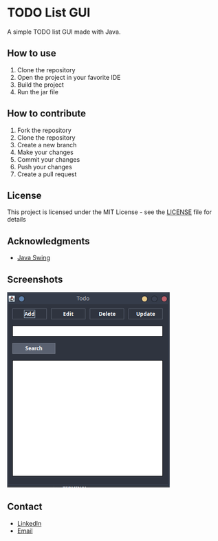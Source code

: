 # TODO List GUI

A simple TODO list GUI made with Java.

## How to use

1. Clone the repository
2. Open the project in your favorite IDE
3. Build the project
4. Run the jar file

## How to contribute

1. Fork the repository
2. Clone the repository
3. Create a new branch
4. Make your changes
5. Commit your changes
6. Push your changes
7. Create a pull request

## License

This project is licensed under the MIT License - see the [LICENSE](LICENSE) file for details

## Acknowledgments

- [Java Swing](https://docs.oracle.com/javase/tutorial/uiswing/)


## Screenshots

![Screenshot 1](https://github.com/Soufiane-Majdar/TODO_GUI/blob/main/todo.png?raw=true)

## Contact

- [LinkedIn](https://www.linkedin.com/in/soufiane-majdar-47613719a/)
- [Email](mailto:soufiane.majdar@gmail.com)
